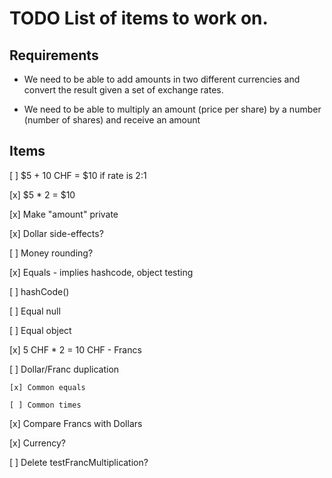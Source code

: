 # TODO List of items to work on.

## Requirements

* We need to be able to add amounts in two different currencies and convert
the result given a set of exchange rates. 

* We need to be able to multiply an amount (price per share) by a number
(number of shares) and receive an amount

## Items

[ ] $5 + 10 CHF = $10 if rate is 2:1

[x] $5 * 2 = $10

[x] Make "amount" private

[x] Dollar side-effects?

[ ] Money rounding?

[x] Equals - implies hashcode, object testing

  [ ] hashCode()

  [ ] Equal null

  [ ] Equal object

[x] 5 CHF * 2 = 10 CHF - Francs

  [ ] Dollar/Franc duplication

    [x] Common equals

    [ ] Common times

[x] Compare Francs with Dollars

[x] Currency?

[ ] Delete testFrancMultiplication?
